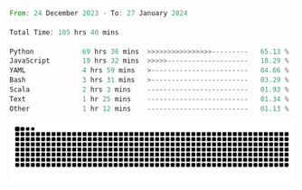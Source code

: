 <!--START_SECTION:waka-->

```rust
From: 24 December 2023 - To: 27 January 2024

Total Time: 105 hrs 40 mins

Python            69 hrs 36 mins  >>>>>>>>>>>>>>>>---------   65.13 %
JavaScript        19 hrs 32 mins  >>>>>--------------------   18.29 %
YAML              4 hrs 59 mins   >------------------------   04.66 %
Bash              3 hrs 31 mins   >------------------------   03.29 %
Scala             2 hrs 3 mins    -------------------------   01.93 %
Text              1 hr 25 mins    -------------------------   01.34 %
Other             1 hr 12 mins    -------------------------   01.13 %
```

<!--END_SECTION:waka-->


<picture>
  <source media="(prefers-color-scheme: dark)" srcset="https://raw.githubusercontent.com/jeerawut97/jeerawut97/output/github-contribution-grid-snake.svg">
  <img alt="github contribution grid snake animation" src="https://raw.githubusercontent.com/jeerawut97/jeerawut97/output/github-contribution-grid-snake.svg">
</picture>
